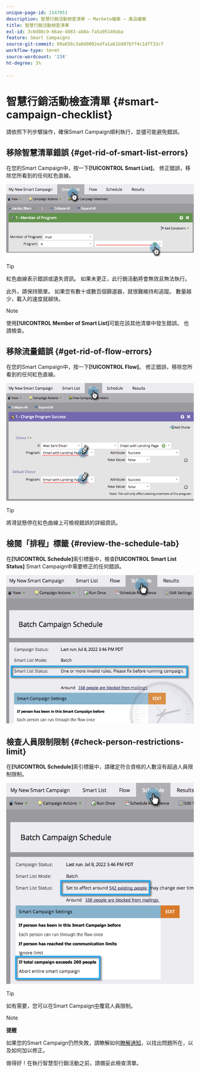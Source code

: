 ```yaml
---
unique-page-id: 1147051
description: 智慧行銷活動檢查清單 — Marketo檔案 — 產品檔案
title: 智慧行銷活動檢查清單
exl-id: 3c0d08c9-66ae-4083-ab0a-fa5a95149aba
feature: Smart Campaigns
source-git-commit: 09a656c3a0d0002edfa1a61b987bff4c1dff33cf
workflow-type: tm+mt
source-wordcount: '234'
ht-degree: 3%

---
```


# 智慧行銷活動檢查清單 {#smart-campaign-checklist}

請依照下列步驟操作，確保Smart Campaign順利執行，並儘可能避免錯誤。

## 移除智慧清單錯誤 {#get-rid-of-smart-list-errors}

在您的Smart Campaign中，按一下&#x200B;**[!UICONTROL Smart List]**。 修正錯誤，移除您所看到的任何紅色直線。

![](assets/smart-campaign-checklist-1.png)

>[!TIP]
>
>紅色曲線表示錯誤或遺失資訊。 如果未更正，此行銷活動將會無效且無法執行。
>
>此外，請保持簡單。 如果您有數十或數百個篩選器，就很難維持和追蹤。 數量越少，載入的速度就越快。

>[!NOTE]
>
>使用&#x200B;**[!UICONTROL Member of Smart List]**&#x200B;可能在該其他清單中發生錯誤。 也請檢查。

## 移除流量錯誤 {#get-rid-of-flow-errors}

在您的Smart Campaign中，按一下&#x200B;**[!UICONTROL Flow]**。 修正錯誤，移除您所看到的任何紅色直線。

![](assets/smart-campaign-checklist-2.png)

>[!TIP]
>
>將滑鼠懸停在紅色曲線上可檢視錯誤的詳細資訊。

## 檢閱「排程」標籤 {#review-the-schedule-tab}

在&#x200B;**[!UICONTROL Schedule]**&#x200B;索引標籤中，檢查&#x200B;**[!UICONTROL Smart List Status]** Smart Campaign中需要修正的任何錯誤。

![](assets/smart-campaign-checklist-3.png)

## 檢查人員限制限制 {#check-person-restrictions-limit}

在&#x200B;**[!UICONTROL Schedule]**&#x200B;索引標籤中，請確定符合資格的人數沒有超過人員限制限制。

![](assets/smart-campaign-checklist-4.png)

>[!TIP]
>
>如有需要，您可以在Smart Campaign[中](/help/marketo/product-docs/core-marketo-concepts/smart-campaigns/using-smart-campaigns/override-person-restrictions-in-a-smart-campaign.md)覆寫人員限制。

>[!NOTE]
>
>**提醒**
>
>如果您的Smart Campaign仍然失敗，請瞭解如何[瞭解通知](/help/marketo/product-docs/core-marketo-concepts/miscellaneous/understanding-notifications.md)，以找出問題所在，以及如何加以修正。

做得好！在執行智慧型行銷活動之前，請備妥此檢查清單。
